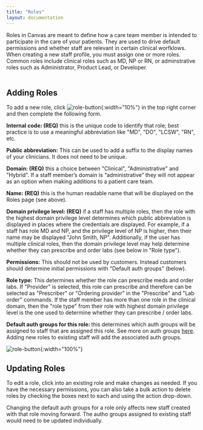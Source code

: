 ```yaml
---
title: "Roles"
layout: documentation
---
```

Roles in Canvas are meant to define how a care team member is intended to participate in the care of your patients. They are used to drive default permissions and whether staff are relevant in certain clinical worfklows. When creating a new staff profile, you must assign one or more roles. Common roles include clinical roles such as MD, NP or RN, or adminstrative roles such as Administrator, Product Lead, or Developer. 
<br>
<br>
## Adding Roles

To add a new role, click ![role-button](/assets/images/add-role.png){:width="10%"} in the top right corner and then complete the following form. 

<b> Internal code: (REQ)</b> this is the unique code to identify that role; best practice is to use a meaningful abbreviation like "MD", "DO", "LCSW", "RN", etc.

<b>Public abbreviation:</b>  This can be used to add a suffix to the display names of your clinicians. It does not need to be unique. 

<b>Domain: (REQ)</b> this a choice between "Clinical", "Administrative" and "Hybrid". If a staff member’s domain is “administrative” they will not appear as an option when making additions to a patient care team. 

<b>Name: (REQ)</b> this is the human readable name that will be displayed on the Roles page (see above).

<b>Domain privilege level: (REQ)</b> if a staff has multiple roles, then the role with the highest domain privilege level determines which public abbreviation is displayed in places where the credentials are displayed. For example, if a staff has role MD and NP, and the privilege level of NP is higher, then their name may be displayed "John Smith, NP". Additionally, if the user has multiple clinical roles, then the domain privilege level may help determine whether they can prescribe and order labs (see below in "Role type").

<b>Permissions:</b> This should not be used by customers. Instead customers should determine initial permissions with "Default auth groups" (below).

<b>Role type:</b> This determines whether the role can prescribe meds and order labs. If "Provider" is selected, this role can prescribe and therefore can be selected as "Prescriber" or "Ordering provider" in the "Prescribe" and "Lab order" commands. If the staff member has more than one role in the clinical domain, then the "role type" from their role with highest domain privilege level is the one used to determine whether they can prescribe / order labs.

<b>Default auth groups for this role: </b> this determines which auth groups will be assigned to staff that are assigned this role. See more on auth groups [here]({{site.baseurl}}/documentation/permissions). Adding new roles to existing staff will add the associated auth groups. 

![role-button](/assets/images/default-auth-groups.png){:width="100%"} 

## Updating Roles

To edit a role, click into an existing role and make changes as needed. If you have the necessary permissions, you can also take a bulk action to delete roles by checking the boxes next to each and using the action drop-down. 

Changing the default auth groups for a role only affects new staff created with that role moving forward. The autho groups assigned to existing staff would need to be updated individually. 




